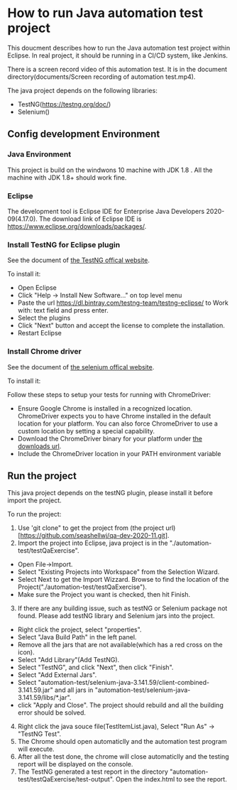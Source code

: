# How to run Java automation test project

This doucment describes how to run the Java automation test project within Eclipse. In real project, it should be running in a CI/CD system, like Jenkins.

There is a screen record video of this automation test. It is in the document directory(documents/Screen recording of automation test.mp4).

The java project depends on the following libraries:

- TestNG(https://testng.org/doc/)
- Selenium()

## Config development Environment

### Java Environment

This project is build on the windwons 10 machine with JDK 1.8 . All the machine with JDK 1.8+ should work fine.

### Eclipse

The development tool is Eclipse IDE for Enterprise Java Developers 2020-09(4.17.0). The download link of Eclipse IDE is https://www.eclipse.org/downloads/packages/.

### Install TestNG for Eclipse plugin 

See the document of [the TestNG offical website](https://github.com/cbeust/testng-eclipse/).

To install it:

- Open Eclipse
- Click "Help -> Install New Software..." on top level menu
- Paste the url https://dl.bintray.com/testng-team/testng-eclipse/ to Work with: text field and press enter.
- Select the plugins
- Click "Next" button and accept the license to complete the installation.
- Restart Eclipse

### Install Chrome driver

See the document of [the selenium offical website](https://chromedriver.chromium.org/getting-started).

To install it:

Follow these steps to setup your tests for running with ChromeDriver:

- Ensure Google Chrome is installed in a recognized location.
  ChromeDriver expects you to have Chrome installed in the default location for your platform. You can also force ChromeDriver to use a custom location by setting a special capability.
- Download the ChromeDriver binary for your platform under [the downloads url](https://chromedriver.chromium.org/downloads).
- Include the ChromeDriver location in your PATH environment variable

## Run the project

This java project depends on the testNG plugin, please install it before import the project.

To run the project:

1. Use 'git clone" to get the project from (the project url)[https://github.com/seashellwj/qa-dev-2020-11.git].
2. Import the project into Eclipse, java project is in the "./automation-test/testQaExercise".
- Open File->Import.
- Select "Existing Projects into Workspace" from the Selection Wizard.
- Select Next to get the Import Wizzard. Browse to find the location of the Project("./automation-test/testQaExercise").
- Make sure the Project you want is checked, then hit Finish.
3. If there are any building issue, such as testNG or Selenium package not found. Please add testNG library and Selenium jars into the project.
- Right click the project, select "properties".
- Select "Java Build Path" in the left panel.
- Remove all the jars that are not available(which has a red cross on the icon).
- Select "Add Library"(Add TestNG).
- Select "TestNG", and click "Next", then click "Finish".
- Select "Add External Jars".
- Select "automation-test/selenium-java-3.141.59/client-combined-3.141.59.jar" and all jars in "automation-test/selenium-java-3.141.59/libs/*.jar".
- click "Apply and Close".
The project should rebuild and all the building error should be solved.
4. Right click the java souce file(TestItemList.java),  Select "Run As" -> "TestNG Test".
5. The Chrome should open automaticlly and the automation test program will execute.
6. After all the test done, the chrome will close automaticlly and the testing report will be displayed on the console.
7. The TestNG generated a test report in the directory "automation-test/testQaExercise/test-output". Open the index.html to see the report.